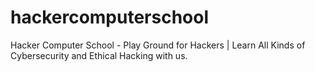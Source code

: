 # hackercomputerschool
Hacker Computer School - Play Ground for Hackers | Learn All Kinds of Cybersecurity and Ethical Hacking with us.

